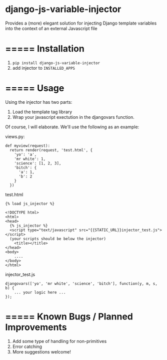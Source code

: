 django-js-variable-injector
===========================

Provides a (more) elegant solution for injecting Django template variables into the context of an external Javascript file

=====
Installation
=====
1. ``pip install django-js-variable-injector``
2. add injector to ``INSTALLED_APPS``

=====
Usage
=====
Using the injector has two parts:
1. Load the template tag library
2. Wrap your javascript exectution in the djangovars function.

Of course, I will elaborate. We'll use the following as an example:

views.py:
````
def myview(request):
  return render(request, 'test.html', {
    'yo': 'a',
    'mr white': 1,
    'science': [1, 2, 3],
    'bitch': {
      'a': 1,
      'b': 2
    }
  })
````

test.html
````
{% load js_injector %}

<!DOCTYPE html>
<html>
<head>
  {% js_injector %}
  <script type="text/javascript" src="{{STATIC_URL}}injector_test.js"></script>
  (your scripts should be below the injector)
	<title></title>
</head>
<body>
	....
</body>
</html>
````

injector_test.js
````
djangovars(['yo', 'mr white', 'science', 'bitch'], function(y, m, s, b) {
    ... your logic here ...
});
````



=====
Known Bugs / Planned Improvements
=====
1. Add some type of handling for non-primitives
2. Error catching
3. More suggestions welcome!

